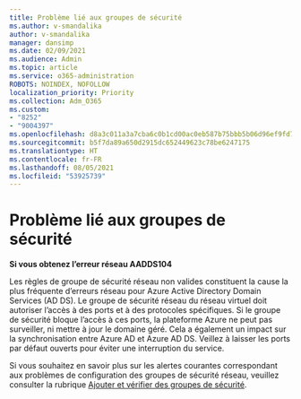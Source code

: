 ```yaml
---
title: Problème lié aux groupes de sécurité
ms.author: v-smandalika
author: v-smandalika
manager: dansimp
ms.date: 02/09/2021
ms.audience: Admin
ms.topic: article
ms.service: o365-administration
ROBOTS: NOINDEX, NOFOLLOW
localization_priority: Priority
ms.collection: Adm_O365
ms.custom:
- "8252"
- "9004397"
ms.openlocfilehash: d8a3c011a3a7cba6c0b1cd00ac0eb587b75bbb5b06d96ef9fd75313734e74fd0
ms.sourcegitcommit: b5f7da89a650d2915dc652449623c78be6247175
ms.translationtype: HT
ms.contentlocale: fr-FR
ms.lasthandoff: 08/05/2021
ms.locfileid: "53925739"
---
```

# <a name="issue-with-security-groups"></a>Problème lié aux groupes de sécurité

**Si vous obtenez l’erreur réseau AADDS104**

Les règles de groupe de sécurité réseau non valides constituent la cause la plus fréquente d’erreurs réseau pour Azure Active Directory Domain Services (AD DS). Le groupe de sécurité réseau du réseau virtuel doit autoriser l’accès à des ports et à des protocoles spécifiques. Si le groupe de sécurité bloque l’accès à ces ports, la plateforme Azure ne peut pas surveiller, ni mettre à jour le domaine géré. Cela a également un impact sur la synchronisation entre Azure AD et Azure AD DS. Veillez à laisser les ports par défaut ouverts pour éviter une interruption du service.

Si vous souhaitez en savoir plus sur les alertes courantes correspondant aux problèmes de configuration des groupes de sécurité réseau, veuillez consulter la rubrique [Ajouter et vérifier des groupes de sécurité](https://docs.microsoft.com/azure/active-directory-domain-services/alert-nsg#verify-and-edit-existing-security-rules).
